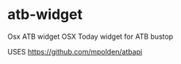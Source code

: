 # atb-widget
Osx ATB widget
OSX Today widget for ATB bustop

USES https://github.com/mpolden/atbapi
